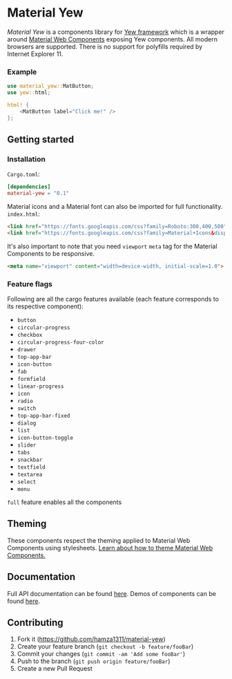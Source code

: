 # Material Yew

*Material Yew* is a components library for [Yew framework](https://yew.rs/) which is a wrapper around [Material Web Components](https://github.com/material-components/material-components-web-components) exposing Yew components. All modern browsers are supported. There is no support for polyfills required by Internet Explorer 11.

### Example

```rust
use material_yew::MatButton;
use yew::html;

html! {
    <MatButton label="Click me!" />
};
```

## Getting started

### Installation

`Cargo.toml`:
```toml
[dependencies]
material-yew = "0.1"
```

Material icons and a Material font can also be imported for full functionality.  
`index.html`:
```html
<link href="https://fonts.googleapis.com/css?family=Roboto:300,400,500" rel="stylesheet">
<link href="https://fonts.googleapis.com/css?family=Material+Icons&display=block" rel="stylesheet">
```

It's also important to note that you need `viewport` `meta` tag for the Material Components to be responsive.
```html
<meta name="viewport" content="width=device-width, initial-scale=1.0">
```

### Feature flags

Following are all the cargo features available (each feature corresponds to its respective component):

* `button`
* `circular-progress`
* `checkbox`
* `circular-progress-four-color`
* `drawer`
* `top-app-bar`
* `icon-button`
* `fab`
* `formfield`
* `linear-progress`
* `icon`
* `radio`
* `switch`
* `top-app-bar-fixed`
* `dialog`
* `list`
* `icon-button-toggle`
* `slider`
* `tabs`
* `snackbar`
* `textfield`
* `textarea`
* `select`
* `menu`

`full` feature enables all the components

## Theming

These components respect the theming applied to Material Web Components using stylesheets. [Learn about how to theme Material Web Components.](https://github.com/material-components/material-web/blob/mwc/docs/theming.md)

## Documentation

Full API documentation can be found [here](https://yew-material.web.app/docs/material_yew). Demos of components can be found [here](https://yew-material.web.app/components).

## Contributing

1. Fork it (<https://github.com/hamza1311/material-yew>)
2. Create your feature branch (`git checkout -b feature/fooBar`)
3. Commit your changes (`git commit -am 'Add some fooBar'`)
4. Push to the branch (`git push origin feature/fooBar`)
5. Create a new Pull Request

